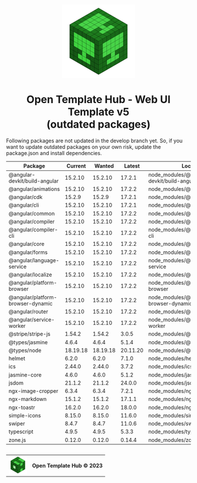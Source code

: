 <p align="center">
  <a href="https://opentemplatehub.com">
    <img src="https://raw.githubusercontent.com/open-template-hub/open-template-hub.github.io/master/assets/logo/ui/web-ui-logo.png" alt="Logo" width=200>
  </a>
</p>


<h1 align="center">
Open Template Hub - Web UI Template v5
  <br/>
(outdated packages)
</h1>

Following packages are not updated in the develop branch yet. So, if you want to update outdated packages on your own risk, update the package.json and install dependencies.

| Package | Current | Wanted | Latest | Location |
| --- | --- | --- | --- | --- |
| @angular-devkit/build-angular | 15.2.10 | 15.2.10 | 17.2.1 | node_modules/@angular-devkit/build-angular |
| @angular/animations | 15.2.10 | 15.2.10 | 17.2.2 | node_modules/@angular/animations |
| @angular/cdk | 15.2.9 | 15.2.9 | 17.2.1 | node_modules/@angular/cdk |
| @angular/cli | 15.2.10 | 15.2.10 | 17.2.1 | node_modules/@angular/cli |
| @angular/common | 15.2.10 | 15.2.10 | 17.2.2 | node_modules/@angular/common |
| @angular/compiler | 15.2.10 | 15.2.10 | 17.2.2 | node_modules/@angular/compiler |
| @angular/compiler-cli | 15.2.10 | 15.2.10 | 17.2.2 | node_modules/@angular/compiler-cli |
| @angular/core | 15.2.10 | 15.2.10 | 17.2.2 | node_modules/@angular/core |
| @angular/forms | 15.2.10 | 15.2.10 | 17.2.2 | node_modules/@angular/forms |
| @angular/language-service | 15.2.10 | 15.2.10 | 17.2.2 | node_modules/@angular/language-service |
| @angular/localize | 15.2.10 | 15.2.10 | 17.2.2 | node_modules/@angular/localize |
| @angular/platform-browser | 15.2.10 | 15.2.10 | 17.2.2 | node_modules/@angular/platform-browser |
| @angular/platform-browser-dynamic | 15.2.10 | 15.2.10 | 17.2.2 | node_modules/@angular/platform-browser-dynamic |
| @angular/router | 15.2.10 | 15.2.10 | 17.2.2 | node_modules/@angular/router |
| @angular/service-worker | 15.2.10 | 15.2.10 | 17.2.2 | node_modules/@angular/service-worker |
| @stripe/stripe-js | 1.54.2 | 1.54.2 | 3.0.5 | node_modules/@stripe/stripe-js |
| @types/jasmine | 4.6.4 | 4.6.4 | 5.1.4 | node_modules/@types/jasmine |
| @types/node | 18.19.18 | 18.19.18 | 20.11.20 | node_modules/@types/node |
| helmet | 6.2.0 | 6.2.0 | 7.1.0 | node_modules/helmet |
| ics | 2.44.0 | 2.44.0 | 3.7.2 | node_modules/ics |
| jasmine-core | 4.6.0 | 4.6.0 | 5.1.2 | node_modules/jasmine-core |
| jsdom | 21.1.2 | 21.1.2 | 24.0.0 | node_modules/jsdom |
| ngx-image-cropper | 6.3.4 | 6.3.4 | 7.2.1 | node_modules/ngx-image-cropper |
| ngx-markdown | 15.1.2 | 15.1.2 | 17.1.1 | node_modules/ngx-markdown |
| ngx-toastr | 16.2.0 | 16.2.0 | 18.0.0 | node_modules/ngx-toastr |
| simple-icons | 8.15.0 | 8.15.0 | 11.6.0 | node_modules/simple-icons |
| swiper | 8.4.7 | 8.4.7 | 11.0.6 | node_modules/swiper |
| typescript | 4.9.5 | 4.9.5 | 5.3.3 | node_modules/typescript |
| zone.js | 0.12.0 | 0.12.0 | 0.14.4 | node_modules/zone.js |

<table align="right"><tr><td><a href="https://opentemplatehub.com"><img src="https://raw.githubusercontent.com/open-template-hub/open-template-hub.github.io/master/assets/logo/brand-logo.png" width="50px" alt="oth"/></a></td><td><b>Open Template Hub © 2023</b></td></tr></table>

